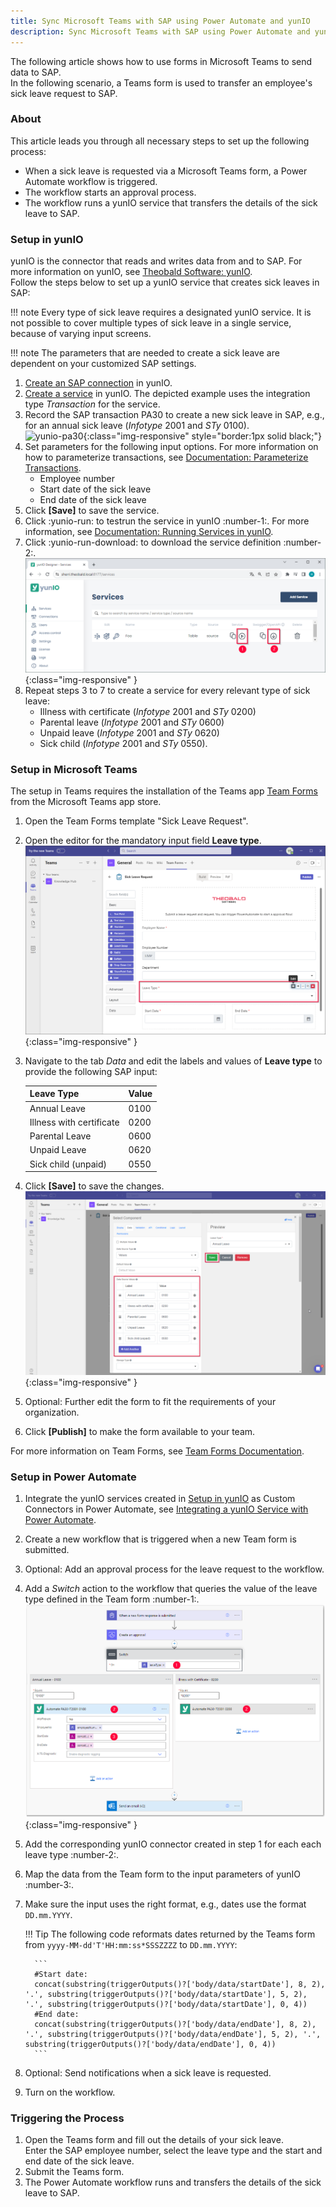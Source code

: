 ```yaml
---
title: Sync Microsoft Teams with SAP using Power Automate and yunIO
description: Sync Microsoft Teams with SAP using Power Automate and yunIO
---
```


The following article shows how to use forms in Microsoft Teams to send data to SAP.<br>
In the following scenario, a Teams form is used to transfer an employee's sick leave request to SAP.

### About
This article leads you through all necessary steps to set up the following process:

- When a sick leave is requested via a Microsoft Teams form, a Power Automate workflow is triggered. 
- The workflow starts an approval process.
- The workflow runs a yunIO service that transfers the details of the sick leave to SAP.

### Setup in yunIO

yunIO is the connector that reads and writes data from and to SAP.
For more information on yunIO, see [Theobald Software: yunIO](https://theobald-software.com/en/yunio/).<br>
Follow the steps below to set up a yunIO service that creates sick leaves in SAP:

!!! note
    Every type of sick leave requires a designated yunIO service.
    It is not possible to cover multiple types of sick leave in a single service, because of varying input screens.

!!! note
    The parameters that are needed to create a sick leave are dependent on your customized SAP settings.

1. [Create an SAP connection](../getting-started.md/#connect-to-sap) in yunIO. 
2. [Create a service](../getting-started.md/#create-a-service) in yunIO. The depicted example uses the integration type *Transaction* for the service.
3. Record the SAP transaction PA30 to create a new sick leave in SAP, e.g., for an annual sick leave (*Infotype* 2001 and *STy* 0100). <br>
![yunio-pa30](../assets/images/yunio/articles/yunio-pa30.gif){:class="img-responsive" style="border:1px solid black;"}
4. Set parameters for the following input options. For more information on how to parameterize transactions, see [Documentation: Parameterize Transactions](../documentation/transactions/transactions.md/#parameterize-transactions).
	- Employee number
	- Start date of the sick leave
	- End date of the sick leave
5. Click **[Save]** to save the service.
6. Click :yunio-run: to testrun the service in yunIO :number-1:. For more information, see [Documentation: Running Services in yunIO](../documentation/run-services.md/#running-services-in-yunio).
7. Click :yunio-run-download: to download the service definition :number-2:.<br>
![yunio-Services-Function-Download](../assets/images/yunio/articles/yunio-run-services-function-download.png){:class="img-responsive" }
8. Repeat steps 3 to 7 to create a service for every relevant type of sick leave:
	- Illness with certificate (*Infotype* 2001 and *STy* 0200)
	- Parental leave (*Infotype* 2001 and *STy* 0600)
	- Unpaid leave (*Infotype* 2001 and *STy* 0620) 
	- Sick child (*Infotype* 2001 and *STy* 0550).


### Setup in Microsoft Teams

The setup in Teams requires the installation of the Teams app [Team Forms](https://teamforms.app/) from the Microsoft Teams app store.

1. Open the Team Forms template "Sick Leave Request".
2. Open the editor for the mandatory input field **Leave type**.<br>
![teams-form-edit](../assets/images/yunio/articles/teams-form-edit.png){:class="img-responsive" }
3. Navigate to the tab *Data* and edit the labels and values of **Leave type** to provide the following SAP input:

    | Leave Type | Value | 
    | :------ |:--- | 
    | Annual Leave | 0100 | 
    | Illness with certificate | 0200 | 
    | Parental Leave | 0600 | 
    | Unpaid Leave | 0620 | 
    | Sick child (unpaid) | 0550 |
   
4. Click **[Save]** to save the changes.<br>
![teams-form-leave](../assets/images/yunio/articles/teams-form-leave.png){:class="img-responsive" }
5. Optional: Further edit the form to fit the requirements of your organization.
6. Click **[Publish]** to make the form available to your team.

For more information on Team Forms, see [Team Forms Documentation](https://docs.teamforms.app/).

### Setup in Power Automate

1. Integrate the yunIO services created in [Setup in yunIO](#setup-in-yunio) as Custom Connectors in Power Automate, see [Integrating a yunIO Service with Power Automate](integrating-a-yunio-service-with-power-automate.md#configuring-a-yunio-custom-connector-in-power-automate).
2. Create a new workflow that is triggered when a new Team form is submitted.
3. Optional: Add an approval process for the leave request to the workflow.
5. Add a *Switch* action to the workflow that queries the value of the leave type defined in the Team form :number-1:.<br>
![teams-workflow](../assets/images/yunio/articles/teams-workflow.png){:class="img-responsive" }
6. Add the corresponding yunIO connector created in step 1 for each each leave type :number-2:.<br>
7. Map the data from the Team form to the input parameters of yunIO :number-3:. 
8. Make sure the input uses the right format, e.g., dates use the format `DD.mm.YYYY`.<br>
	
	!!! Tip
		The following code reformats dates returned by the Teams form from `yyyy-MM-dd'T'HH:mm:ss*SSSZZZZ` to `DD.mm.YYYY`:

		 ```
		 #Start date:
		 concat(substring(triggerOutputs()?['body/data/startDate'], 8, 2), '.', substring(triggerOutputs()?['body/data/startDate'], 5, 2), '.', substring(triggerOutputs()?['body/data/startDate'], 0, 4))
		 #End date:
		 concat(substring(triggerOutputs()?['body/data/endDate'], 8, 2), '.', substring(triggerOutputs()?['body/data/endDate'], 5, 2), '.', substring(triggerOutputs()?['body/data/endDate'], 0, 4))
		 ```
9. Optional: Send notifications when a sick leave is requested. 
10. Turn on the workflow.


### Triggering the Process

1. Open the Teams form and fill out the details of your sick leave.<br>
Enter the SAP employee number, select the leave type and the start and end date of the sick leave.
2. Submit the Teams form.
3. The Power Automate workflow runs and transfers the details of the sick leave to SAP.
